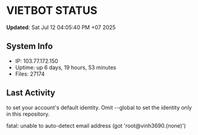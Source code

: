 # VIETBOT STATUS
**Updated**: Sat Jul 12 04:05:40 PM +07 2025

## System Info
- IP: 103.77.172.150
- Uptime: up 6 days, 19 hours, 53 minutes
- Files: 27174

## Last Activity

to set your account's default identity.
Omit --global to set the identity only in this repository.

fatal: unable to auto-detect email address (got 'root@vinh3690.(none)')
